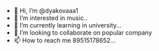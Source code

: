 - 👋 Hi, I’m @dyakovaaa1
- 👀 I’m interested in music..
- 🌱 I’m currently learning in university...
- 💞️ I’m looking to collaborate on popular company
- 📫 How to reach me 89515178652...

<!---
dyakovaaa1/dyakovaaa1 is a ✨ special ✨ repository because its `README.md` (this file) appears on your GitHub profile.
You can click the Preview link to take a look at your changes.
--->
